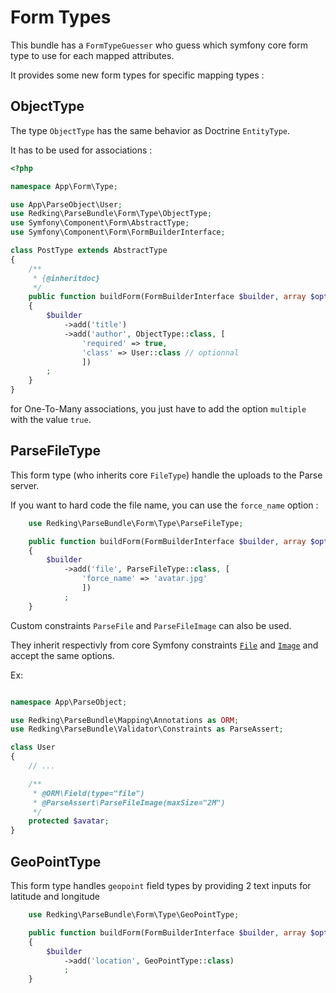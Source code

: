 # Form Types

This bundle has a `FormTypeGuesser` who guess which symfony core form type to use for each mapped attributes.

It provides some new form types for specific mapping types : 

## ObjectType

The type `ObjectType` has the same behavior as Doctrine `EntityType`.

It has to be used for associations : 

```php
<?php

namespace App\Form\Type;

use App\ParseObject\User;
use Redking\ParseBundle\Form\Type\ObjectType;
use Symfony\Component\Form\AbstractType;
use Symfony\Component\Form\FormBuilderInterface;

class PostType extends AbstractType
{
    /**
     * {@inheritdoc}
     */
    public function buildForm(FormBuilderInterface $builder, array $options)
    {
        $builder
            ->add('title')
            ->add('author', ObjectType::class, [
                'required' => true,
                'class' => User::class // optionnal
                ])
        ;
    }
}

```


for One-To-Many associations, you just have to add the option `multiple` with the value `true`.


## ParseFileType

This form type (who inherits core `FileType`) handle the uploads to the Parse server.

If you want to hard code the file name, you can use the `force_name` option : 

```php
    use Redking\ParseBundle\Form\Type\ParseFileType;

    public function buildForm(FormBuilderInterface $builder, array $options)
    {
        $builder
            ->add('file', ParseFileType::class, [
                'force_name' => 'avatar.jpg'
                ])
            ;
    }
```

Custom constraints `ParseFile` and `ParseFileImage` can also be used.

They inherit respectivly from core Symfony constraints [`File`](https://symfony.com/doc/current/reference/constraints/File.html) and [`Image`](https://symfony.com/doc/current/reference/constraints/Image.html) and accept the same options.

Ex:

```php

namespace App\ParseObject;

use Redking\ParseBundle\Mapping\Annotations as ORM;
use Redking\ParseBundle\Validator\Constraints as ParseAssert;

class User
{
    // ...

    /**
     * @ORM\Field(type="file")
     * @ParseAssert\ParseFileImage(maxSize="2M")
     */
    protected $avatar;
}
```

## GeoPointType

This form type handles `geopoint` field types by providing 2 text inputs for latitude and longitude

```php
    use Redking\ParseBundle\Form\Type\GeoPointType;

    public function buildForm(FormBuilderInterface $builder, array $options)
    {
        $builder
            ->add('location', GeoPointType::class)
            ;
    }
```
